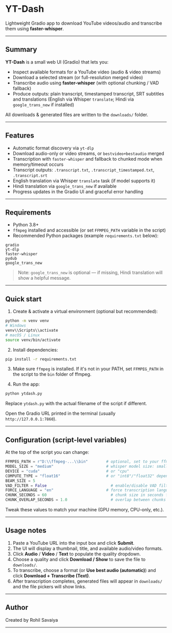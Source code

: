 # YT-Dash

Lightweight Gradio app to download YouTube videos/audio and transcribe them using **faster-whisper**.

---

## Summary

**YT-Dash** is a small web UI (Gradio) that lets you:
- Inspect available formats for a YouTube video (audio & video streams)
- Download a selected stream (or full-resolution merged video)
- Transcribe audio using **faster-whisper** (with optional chunking / VAD fallback)
- Produce outputs: plain transcript, timestamped transcript, SRT subtitles and translations (English via Whisper `translate`; Hindi via `google_trans_new` if installed)

All downloads & generated files are written to the `downloads/` folder.

---

## Features

- Automatic format discovery via `yt-dlp`
- Download audio-only or video streams, or `bestvideo+bestaudio` merged
- Transcription with `faster-whisper` and fallback to chunked mode when memory/timeout occurs
- Transcript outputs: `.transcript.txt`, `.transcript_timestamped.txt`, `.transcript.srt`
- English translation via Whisper `translate` task (if model supports it)
- Hindi translation via `google_trans_new` if available
- Progress updates in the Gradio UI and graceful error handling

---

## Requirements

- Python 3.8+
- `ffmpeg` installed and accessible (or set `FFMPEG_PATH` variable in the script)
- Recommended Python packages (example `requirements.txt` below):

```
gradio
yt-dlp
faster-whisper
pydub
google_trans_new
```

> Note: `google_trans_new` is optional — if missing, Hindi translation will show a helpful message.

---

## Quick start

1. Create & activate a virtual environment (optional but recommended):

```bash
python -m venv venv
# Windows
venv\\Scripts\\activate
# macOS / Linux
source venv/bin/activate
```

2. Install dependencies:

```bash
pip install -r requirements.txt
```

3. Make sure `ffmpeg` is installed. If it's not in your PATH, set `FFMPEG_PATH` in the script to the `bin` folder of ffmpeg.

4. Run the app:

```bash
python ytdash.py
```

Replace `ytdash.py` with the actual filename of the script if different.

Open the Gradio URL printed in the terminal (usually `http://127.0.0.1:7860`).


---
## Configuration (script-level variables)

At the top of the script you can change:

```python
FFMPEG_PATH = r"D:\\ffmpeg-...\\bin"        # optional, set to your ffmpeg folder
MODEL_SIZE = "medium"                       # whisper model size: small, medium, large, etc.
DEVICE = "cuda"                             # or "cpu"
COMPUTE_TYPE = "float16"                    # or "int8"/"float32" depending on model/device
BEAM_SIZE = 5
VAD_FILTER = False                            # enable/disable VAD filtering
FORCE_LANGUAGE = "en"                       # force transcription language (optional)
CHUNK_SECONDS = 60                            # chunk size in seconds for fallback
CHUNK_OVERLAP_SECONDS = 1.0                   # overlap between chunks
```

Tweak these values to match your machine (GPU memory, CPU-only, etc.).

---

## Usage notes

1. Paste a YouTube URL into the input box and click **Submit**.
2. The UI will display a thumbnail, title, and available audio/video formats.
3. Click **Audio** / **Video** / **Text** to populate the quality dropdown.
4. Choose a quality and click **Download / Show** to save the file to `downloads/`.
5. To transcribe, choose a format (or **Use best audio (automatic)**) and click **Download + Transcribe (Text)**.
6. After transcription completes, generated files will appear in `downloads/` and the file pickers will show links.

---


## Author

Created by Rohil Savaiya

---



